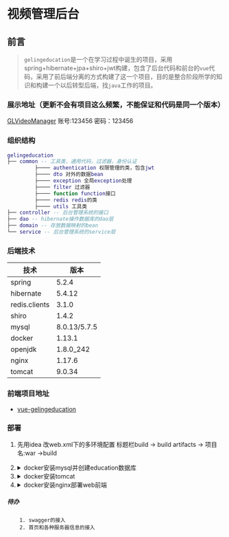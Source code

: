 # 视频管理后台

## 前言

> `gelingeducation`是一个在学习过程中诞生的项目，采用spring+hibernate+jpa+shiro+jwt构建，包含了后台代码和前台的`vue`代码，采用了前后端分离的方式构建了这一个项目，目的是整合阶段所学的知识和构建一个以后转型后端，找`java`工作的项目。

### 展示地址（更新不会有项目这么频繁，不能保证和代码是同一个版本）

[GLVideoManager](http://glvideomanager.hopto.org/)
账号:123456 密码：123456

### 组织结构

``` lua
gelingeducation
├── common -- 工具类，通用代码，过滤器，身份认证
         ├──── authentication 权限管理的类，包含jwt
         ├──── dto 对外的数据bean
         ├──── exception 全局exception处理
         ├──── filter 过滤器
         ├──── function function接口
         ├──── redis redis的类
         ├──── utils 工具类
├── controller -- 后台管理系统的接口
├── dao -- hibernate操作数据库的dao层
├── domain -- 存放数据映射的bean
└── service -- 后台管理系统的service层
```

### 后端技术

| 技术          | 版本         |
| ------------- | ------------ |
| spring        | 5.2.4        |
| hibernate     | 5.4.12       |
| redis.clients | 3.1.0        |
| shiro         | 1.4.2        |
| mysql         | 8.0.13/5.7.5 |
| docker        | 1.13.1       |
| openjdk       | 1.8.0_242    |
| nginx         | 1.17.6       |
| tomcat        | 9.0.34       |

### 前端项目地址

- [vue-gelingeducation](https://github.com/987625922/Vue-Gelingeducation/tree/master)

### 部署

1. 先用idea 改web.xml下的多环境配置 标题栏build -> build artifacts -> 项目名:war ->build

2. <details>
   <summary>docker安装mysql并创建education数据库</summary>
    <pre><code>
    <p>1. 拉取镜像</p>
    <p>docker pull mysql</p>
    <p>2. 把容器的3306端口映射到主机上</p>
    <p>docker run -p 3306:3306 --name ed_mysql mysql</p>
    <p>3. 进入容器</p>
    <p>docker exec -it 8e08b2d49b85 /bin/bash</p>
    <p>4. 进入mysql</p>
    <p>mysql -uroot -p</p>
    <p>5. 创建education数据库</p>
    <p>CREATE DATABASE education;<p>
    </code></pre>
   </details>
   
3. <details>
   <summary>docker安装tomcat</summary>
   <pre><code>
   <p>1. docker pull tomcat</p>
   <p>拉取tomcat镜像</p>
   <p>2.docker run -it -d -p 6789:8080 tomcat</p>
   <p>把容器的8080映射到服务器的6789端口</p>
   <p>或者docker run -it -d -p 8889:8080 -v /usr/local/software/gelingeducation:/usr/local/tomcat/webapps/  --privileged=true tomcat</p>
   <p>顺便把文件也映射了，这样就可以通过idea直接更新项目,节省上传的步骤</p>
   <p>3. docker exec -it 8e08b2d49b85 /bin/bash<p>
   <p>进入容器，8e08b2d49b85 为容器的id</p>
   <p>4.cd /usr/local/tomcat/conf </p>
   <p>进入目录</p>
   <p>vim /conf/server.xml</p>
   <p>打开server.xml文件</p>
   <p>5.在server.xml 的 Host节点下新增Context 节点配置 保存并退出</p>
   <p><Context docBase="gelingeducation" path="/" reloadable="false" /></p>
   <p>path:指定访问该Web应用的URL入口。
   docBase:指定Web应用的文件路径，可以给定绝对路径，也可以给定相对于的appBase属性的相对路径，如果Web应用采用开放目录结构，则指定Web应用的根    目录，如果Web应用是个war文件，则指定war文件的路径。
   reloadable:如果这个属性设为true，tomcat服务器在运行状态下会监视在WEB-INF/classes和WEB-INF/lib目录下class文件的改动，如果监测到有class文     件被更新的，服务器会自动重新加载Web应用。</p>
   <p>6.把打包出来的war文件上传到服务器，再通过</p>
   <p>docker cp /opt/gelingeducation 8e08b2d49b85 :/usr/local/tomcat/webapps/ </p>
   <p>复制到容器</p>
   <p>7.docker restart 8e08b2d49b85</p>
   <p>重新启动tomcat</p>
   </code></pre>
   </details>

4. <details>
   <summary>docker安装nginx部署web前端</summary>
   <pre><code>
   <p> </p>   
   <p> 1.docker pull nginx</p>
   <p> 拉取nginx镜像</p>
   <p> 2.docker run -d --name gelingeducationnginx -p 7789:80 nginx</p>
   <p>运行run镜像，并把80端口映射到服务器的7789端口 </p>  
   <p>在浏览器输入ip:7789查看nginx服务器是否运行成功</p>
   <p>3.把打包好的vue前端代码（具体打包流程看前端github的remark）复制到容器的/usr/share/nginx/html下,注意是把打包出来的dist下所有文件复制到html下,(如果是映射路径的，记得去把容器里的html下文件删除掉，不然好像不会替换)</p>   
   <p>4.docker restart 容器id</p>
   <p>重启容器</p>
   <p>5.重新在浏览器输入ip:7789查看是否部署成功</p>
   <p>6. 如果发现前端所有的请求都是403</p> 
   <p>编辑容器的/etc/nginx/nginx.conf,把里面的user nginx;改成user root;</p>
   </code></pre>
   </details>

##### 待办
        1. swagger的接入
        2. 首页和各种服务器信息的接入
        
